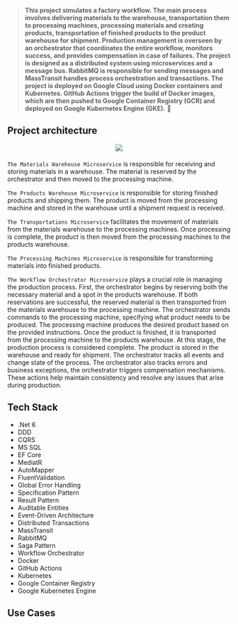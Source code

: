 > **This project simulates a factory workflow. The main process involves delivering materials to the warehouse, transportation them to processing machines, processing materials and creating products, transportation of finished products to the product warehouse for shipment. Production management is overseen by an orchestrator that coordinates the entire workflow, monitors success, and provides compensation in case of failures. The project is designed as a distributed system using microservices and a message bus. RabbitMQ is responsible for sending messages and MassTransit handles process orchestration and transactions. The project is deployed on Google Cloud using Docker containers and Kubernetes. GitHub Actions trigger the build of Docker images, which are then pushed to Google Container Registry (GCR) and deployed on Google Kubernetes Engine (GKE).** 🚀

## Project architecture
<div align="center" style="margin-bottom:20px">
  <img src="https://github.com/KostayShutko/Manufacturing/assets/26852817/21428027-3f7b-4768-ab11-820aa31f9e3e"/>
</div>


`The Materials Warehouse Microservice` is responsible for receiving and storing materials in a warehouse. The material is reserved by the orchestrator and then moved to the processing machine.

`The Products Warehouse Microservice` is responsible for storing finished products and shipping them. The product is moved from the processing machine and stored in the warehouse until a shipment request is received.

`The Transportations Microservice` facilitates the movement of materials from the materials warehouse to the processing machines. Once processing is complete, the product is then moved from the processing machines to the products warehouse.

`The Processing Machines Microservice` is responsible for transforming materials into finished products.

`The Workflow Orchestrator Microservice` plays a crucial role in managing the production process. First, the orchestrator begins by reserving both the necessary material and a spot in the products warehouse. If both reservations are successful, the reserved material is then transported from the materials warehouse to the processing machine. The orchestrator sends commands to the processing machine, specifying what product needs to be produced. The processing machine produces the desired product based on the provided instructions. Once the product is finished, it is transported from the processing machine to the products warehouse. At this stage, the production process is considered complete. The product is stored in the warehouse and ready for shipment. The orchestrator tracks all events and change state of the process. The orchestrator also tracks errors and business exceptions, the orchestrator triggers compensation mechanisms. These actions help maintain consistency and resolve any issues that arise during production.
 
## Tech Stack
- .Net 6
- DDD
- CQRS
- MS SQL
- EF Core
- MediatR
- AutoMapper
- FluentValidation
- Global Error Handling
- Specification Pattern
- Result Pattern
- Auditable Entities
- Event-Driven Architecture
- Distributed Transactions
- MassTransit
- RabbitMQ
- Saga Pattern
- Workflow Orchestrator
- Docker
- GitHub Actions
- Kubernetes
- Google Container Registry
- Google Kubernetes Engine

## Use Cases
